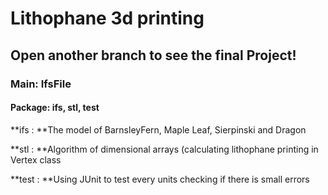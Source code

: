 # Lithophane 3d printing
## Open another branch to see the final Project!

### Main: IfsFile
#### Package: ifs, stl, test
**ifs : **The model of BarnsleyFern, Maple Leaf, Sierpinski and Dragon

**stl : **Algorithm of dimensional arrays (calculating lithophane printing in Vertex class

**test : **Using JUnit to test every units checking if there is small errors
